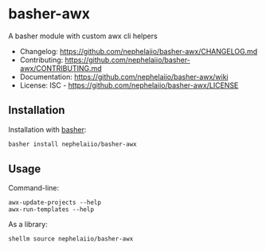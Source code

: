# basher-awx
A basher module with custom awx cli helpers

- Changelog: https://github.com/nephelaiio/basher-awx/CHANGELOG.md
- Contributing: https://github.com/nephelaiio/basher-awx/CONTRIBUTING.md
- Documentation: https://github.com/nephelaiio/basher-awx/wiki
- License: ISC - https://github.com/nephelaiio/basher-awx/LICENSE

## Installation
Installation with [basher](https://github.com/basherpm/basher):
```bash
basher install nephelaiio/basher-awx
```

## Usage
Command-line:
```
awx-update-projects --help
awx-run-templates --help
```

As a library:
```bash
shellm source nephelaiio/basher-awx
```
